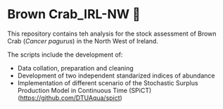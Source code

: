 # Brown Crab_IRL-NW :crab:

This repository contains teh analysis for the stock assessment of Brown Crab (*Cancer pagurus*) in the North West of Ireland. 

The scripts include the development of: 
* Data collation, preparation and cleaning
* Development of two independent standarized indices of abundance
* Implementation of different scenario of the Stochastic Surplus Production Model in Continuous Time (SPiCT) (https://github.com/DTUAqua/spict)
